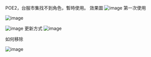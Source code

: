 POE2，台服市集找不到角色，暫時使用。
效果圖
![image](https://github.com/user-attachments/assets/d6df8974-d332-4eef-a7af-55886082f99f)
第一次使用

![image](https://github.com/user-attachments/assets/c1296d20-8c44-4e93-95b0-7829eca5e6ca)

![image](https://github.com/user-attachments/assets/013c8b60-89bd-41a0-b24b-1028249cb699)
更新方式
![image](https://github.com/user-attachments/assets/2238c15f-69ab-4f67-bb2a-a0928530258b)

如何移除

![image](https://github.com/user-attachments/assets/2673b7c2-8ccb-4cdd-acc6-2ab472264b53)
